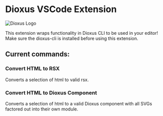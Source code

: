 # Dioxus VSCode Extension

![Dioxus Logo](https://dioxuslabs.com/guide/images/dioxuslogo_full.png)

This extension wraps functionality in Dioxus CLI to be used in your editor! Make sure the dioxus-cli is installed before using this extension.

## Current commands:

### Convert HTML to RSX
Converts a selection of html to valid rsx.

### Convert HTML to Dioxus Component

Converts a selection of html to a valid Dioxus component with all SVGs factored out into their own module.
